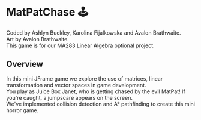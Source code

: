 # MatPatChase 🕹️
Coded by Ashlyn Buckley, Karolina Fijalkowska and Avalon Brathwaite.<br>
Art by Avalon Brathwaite.<br>
This game is for our MA283 Linear Algebra optional project.
## Overview
In this mini JFrame game we explore the use of matrices, linear transformation and vector spaces in game development.<br>
You play as Juice Box Janet, who is getting chased by the evil MatPat! If you're caught, a jumpscare appears on the screen.<br>
We've implemented collision detection and A* pathfinding to create this mini horror game.

